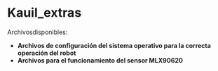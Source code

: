 Kauil_extras
============

Archivosdisponibles:

-  **Archivos de configuración del sistema operativo para la correcta operación del robot**
-  **Archivos para el funcionamiento del sensor MLX90620**
